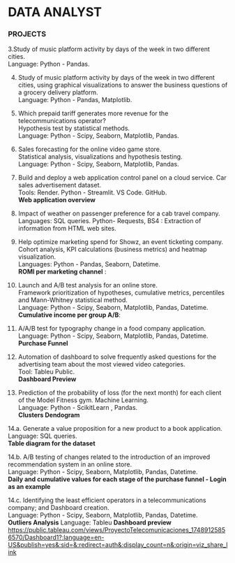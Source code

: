 # DATA ANALYST

### PROJECTS

3.Study of music platform activity by days of the week in two different cities.\
Language: Python - Pandas.

4. Study of music platform activity by days of the week in two different cities, using graphical visualizations to answer the business questions of a grocery delivery platform.\
Language: Python - Pandas, Matplotlib.

5. Which prepaid tariff generates more revenue for the telecommunications operator?\
Hypothesis test by statistical methods.\
Language: Python - Scipy, Seaborn, Matplotlib, Pandas.

6. Sales forecasting for the online video game store.\
Statistical analysis, visualizations and hypothesis testing.\
Language: Python - Scipy, Seaborn, Matplotlib, Pandas.

7. Build and deploy a web application control panel on a cloud service. Car sales advertisement dataset.\
Tools: Render. Python - Streamlit. VS Code. GitHub.\
**Web application overview**

9. Impact of weather on passenger preference for a cab travel company.\
Languages: SQL queries.  Python- Requests, BS4 : Extraction of information from HTML web sites.

10. Help optimize marketing spend for Showz, an event ticketing company. Cohort analysis, KPI calculations (business metrics) and heatmap visualization.\
Languages: Python - Pandas, Seaborn, Datetime. \
**ROMI per marketing channel** :

11. Launch and A/B test analysis for an online store.\
Framework prioritization of hypotheses, cumulative metrics, percentiles and Mann-Whitney statistical method.\
Language: Python - Scipy, Seaborn, Matplotlib, Pandas, Datetime.\
**Cumulative income per group A/B**:

12. A/A/B test for typography change in a food company application.\
Language: Python - Scipy, Seaborn, Matplotlib, Pandas, Datetime.\
**Purchase Funnel**

13. Automation of dashboard to solve frequently asked questions for the advertising team about the most viewed video categories.\
Tool: Tableu Public.\
**Dashboard Preview**

14. Prediction of the probability of loss (for the next month) for each client of the Model Fitness gym. Machine Learning.\
Language: Python - ScikitLearn , Pandas.  \
**Clusters Dendogram**

14.a. Generate a value proposition for a new product to a book application.\
Language: SQL queries. \
**Table diagram for the dataset**

14.b. A/B testing of changes related to the introduction of an improved recommendation system in an online store.\
Language: Python - Scipy, Seaborn, Matplotlib, Pandas, Datetime.\
**Daily and cumulative values for each stage of the purchase funnel - Login as an example**

14.c. Identifying the least efficient operators in a telecommunications company; and Dashboard creation.\
Language: Python - Scipy, Seaborn, Matplotlib, Pandas, Datetime.\
**Outliers Analysis**
Language: Tableu 
**Dashboard preview**
https://public.tableau.com/views/ProyectoTelecomunicaciones_17489125856570/Dashboard1?:language=en-US&publish=yes&:sid=&:redirect=auth&:display_count=n&:origin=viz_share_link

